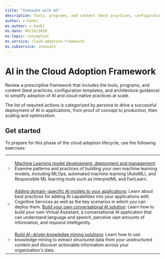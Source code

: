```yaml
---
title: "Innovate with AI"
description: Tools, programs, and content (best practices, configuration templates, and architecture guidance) to simplify adoption of AI and cloud-native practices at scale.
author: v-hanki
ms.author: v-hanki
ms.date: 06/24/2020
ms.topic: conceptual
ms.service: cloud-adoption-framework
ms.subservice: innovate
---
```


<!-- docsTest:ignore InterpretML FairLearn -->

# AI in the Cloud Adoption Framework

Review a prescriptive framework that includes the tools, programs, and content (best practices, configuration templates, and architecture guidance) to simplify adoption of AI and cloud-native practices at scale.

The list of required actions is categorized by persona to drive a successful deployment of AI in applications, from proof of concept to production, then scaling and optimization.

## Get started

To prepare for this phase of the cloud adoption lifecycle, use the following exercises:

<!-- markdownlint-disable MD033 -->

| | |
|---|---|
| ![Item 1 icon](../../_images/icons/1.png) | <br> [Machine Learning model development, deployment and management](https://azure.microsoft.com/overview/ai-platform/dev-resources/): Examine patterns and practices of building your own machine learning models, including MLOps, automated machine learning (AutoML), and Responsible ML learning tools such as InterpretML and FairLearn. |
| ![Item 2 icon](../../_images/icons/2.png) | <br> [Adding domain-specific AI models to your applications](https://www.oreilly.com/library/view/building-intelligent-apps/9781492058632/): Learn about best practices for adding AI capabilities into your applications with Cognitive Services as well as the key scenarios in which you can deploy them. [Build your own conversational AI solution](https://www.oreilly.com/library/view/a-developers-guide/9781492080619/): Learn how to build your own Virtual Assistant, a conversational AI application that can understand language and speech, perceive vast amounts of information, and respond intelligently. |
| ![Item 3 icon](../../_images/icons/3.png) | <br> [Build AI-driven knowledge mining solutions](https://azure.microsoft.com/resources/a-developers-guide-to-building-ai-driven-knowledge-mining-solutions/): Learn how to use knowledge mining to extract structured data from your unstructured content and discover actionable information across your organization's data. |
